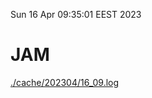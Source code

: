 Sun 16 Apr 09:35:01 EEST 2023
# JAM
<a href='./cache/202304/16_09.log'>./cache/202304/16_09.log</a>
